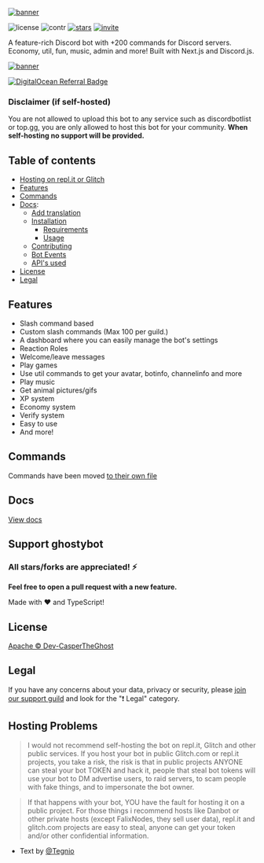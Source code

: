 [![banner](https://github.com/Dev-CasperTheGhost/ghostybot/blob/main/.github/Ghostybot-banner.png?raw=true)](https://ghostybot.caspertheghost.me/add)

![license](https://img.shields.io/github/license/dev-caspertheghost/ghostybot?color=gr)
![contr](https://img.shields.io/github/contributors/dev-caspertheghost/ghostybot)
[![stars](https://img.shields.io/github/stars/dev-caspertheghost/ghostybot?color=gr)](https://github.com/dev-caspertheghost/ghostybot)
[![invite](https://img.shields.io/badge/Invite-GhostyBot-blue)](https://discord.com/oauth2/authorize?client_id=632843197600759809&scope=bot+applications.commands&permissions=8)

A feature-rich Discord bot with +200 commands for Discord servers. Economy, util, fun, music, admin and more! Built with Next.js and Discord.js.

[![banner](https://invidget.switchblade.xyz/XxHrtkA)](https://discord.gg/XxHrtkA)

[![DigitalOcean Referral Badge](https://web-platforms.sfo2.digitaloceanspaces.com/WWW/Badge%203.svg)](https://www.digitalocean.com/?refcode=2b55d2e00a11&utm_campaign=Referral_Invite&utm_medium=Referral_Program&utm_source=badge)

### Disclaimer (if self-hosted)

You are not allowed to upload this bot to any service such as discordbotlist or top.gg, you are only allowed to host this bot for your community. **When self-hosting no support will be provided.**

## Table of contents

- [Hosting on repl.it or Glitch](#hosting-problems)
- [Features](#features)
- [Commands](docs/COMMANDS.md)
- [Docs](docs/README.md):
  - [Add translation](docs/TRANSLATE.md)
  - [Installation](docs/INSTALLATION.md)
    - [Requirements](docs/INSTALLATION.md#requirements)
    - [Usage](docs/INSTALLATION.md#usage)
  - [Contributing](docs/CONTRIBUTING.md)
  - [Bot Events](/docs/BOT_EVENTS.md)
  - [API's used](/docs/APIS_USED.md)
- [License](#license)
- [Legal](#legal)

## Features

- Slash command based
- Custom slash commands (Max 100 per guild.)
- A dashboard where you can easily manage the bot's settings
- Reaction Roles
- Welcome/leave messages
- Play games
- Use util commands to get your avatar, botinfo, channelinfo and more
- Play music
- Get animal pictures/gifs
- XP system
- Economy system
- Verify system
- Easy to use
- And more!

## Commands

Commands have been moved [to their own file](docs/COMMANDS.md)

## Docs

[View docs](/docs/README.md)

## Support ghostybot

### All stars/forks are appreciated! ⚡

**Feel free to open a pull request with a new feature.**

Made with ❤️ and TypeScript!

## License

[Apache © Dev-CasperTheGhost](./LICENSE)

## Legal

If you have any concerns about your data, privacy or security, please [join our support guild](https://discord.gg/XxHrtkA) and look for the "❗ Legal" category.

## Hosting Problems

> I would not recommend self-hosting the bot on repl.it, Glitch and other public services. If you host your bot in public Glitch.com or repl.it projects, you take a risk, the risk is that in public projects ANYONE can steal your bot TOKEN and hack it, people that steal bot tokens will use your bot to DM advertise users, to raid servers, to scam people with fake things, and to impersonate the bot owner.

> If that happens with your bot, YOU have the fault for hosting it on a public project.
> For those things i recommend hosts like Danbot or other private hosts (except FalixNodes, they sell user data), repl.it and glitch.com projects are easy to steal, anyone can get your token and/or other confidential information.

- Text by [@Tegnio](https://github.com/tegnio)
